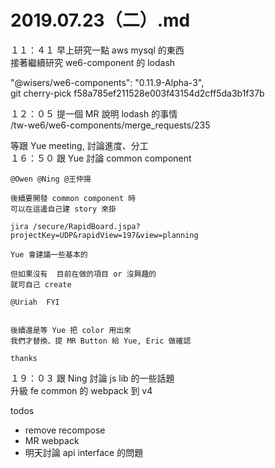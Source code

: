 # 2019.07.23（二）.md

１１：４１ 早上研究一點 aws mysql 的東西  
接著繼續研究 we6-component 的 lodash  

"@wisers/we6-components": "0.11.9-Alpha-3",  
git cherry-pick f58a785ef211528e003f43154d2cff5da3b1f37b  

１２：０５  提一個 MR 說明 lodash 的事情  
/tw-we6/we6-components/merge_requests/235  

等跟 Yue meeting, 討論進度、分工  
１６：５０ 跟 Yue 討論 common component  
```
@Owen @Ning @王仲揚 

後續要開發 common component 時
可以在這邊自己建 story 來掛

jira /secure/RapidBoard.jspa?projectKey=UDP&rapidView=197&view=planning

Yue 會建議一些基本的

但如果沒有  目前在做的項目 or 沒興趣的
就可自己 create

@Uriah  FYI


後續還是等 Yue 把 color 用出來
我們才替換、提 MR Button 給 Yue, Eric 做確認

thanks
```

１９：０３ 跟 Ning 討論 js lib 的一些話題  
升級 fe common 的 webpack 到 v4  

todos
- remove recompose
- MR webpack
- 明天討論 api interface 的問題
